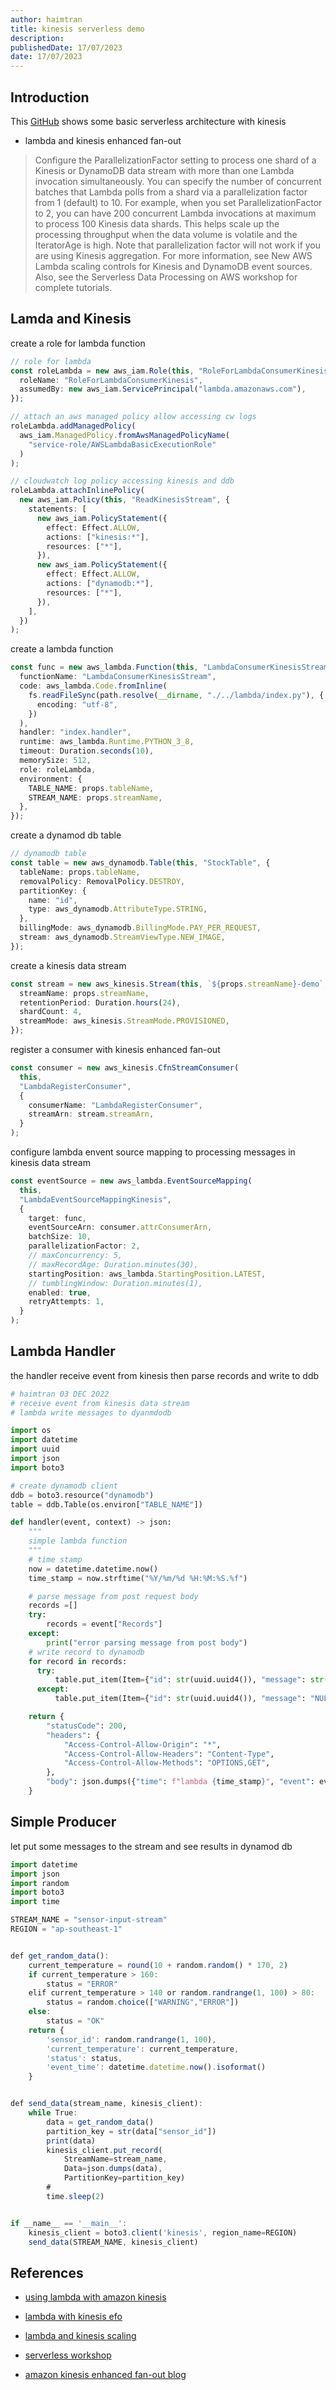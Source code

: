 ```yaml
---
author: haimtran
title: kinesis serverless demo
description:
publishedDate: 17/07/2023
date: 17/07/2023
---
```


## Introduction

This [GitHub]() shows some basic serverless architecture with kinesis

- lambda and kinesis enhanced fan-out

> Configure the ParallelizationFactor setting to process one shard of a Kinesis or DynamoDB data stream with more than one Lambda invocation simultaneously. You can specify the number of concurrent batches that Lambda polls from a shard via a parallelization factor from 1 (default) to 10. For example, when you set ParallelizationFactor to 2, you can have 200 concurrent Lambda invocations at maximum to process 100 Kinesis data shards. This helps scale up the processing throughput when the data volume is volatile and the IteratorAge is high. Note that parallelization factor will not work if you are using Kinesis aggregation. For more information, see New AWS Lambda scaling controls for Kinesis and DynamoDB event sources. Also, see the Serverless Data Processing on AWS workshop for complete tutorials.

## Lamda and Kinesis

create a role for lambda function

```ts
// role for lambda
const roleLambda = new aws_iam.Role(this, "RoleForLambdaConsumerKinesis", {
  roleName: "RoleForLambdaConsumerKinesis",
  assumedBy: new aws_iam.ServicePrincipal("lambda.amazonaws.com"),
});

// attach an aws managed policy allow accessing cw logs
roleLambda.addManagedPolicy(
  aws_iam.ManagedPolicy.fromAwsManagedPolicyName(
    "service-role/AWSLambdaBasicExecutionRole"
  )
);

// cloudwatch log policy accessing kinesis and ddb
roleLambda.attachInlinePolicy(
  new aws_iam.Policy(this, "ReadKinesisStream", {
    statements: [
      new aws_iam.PolicyStatement({
        effect: Effect.ALLOW,
        actions: ["kinesis:*"],
        resources: ["*"],
      }),
      new aws_iam.PolicyStatement({
        effect: Effect.ALLOW,
        actions: ["dynamodb:*"],
        resources: ["*"],
      }),
    ],
  })
);
```

create a lambda function

```ts
const func = new aws_lambda.Function(this, "LambdaConsumerKinesisStream", {
  functionName: "LambdaConsumerKinesisStream",
  code: aws_lambda.Code.fromInline(
    fs.readFileSync(path.resolve(__dirname, "./../lambda/index.py"), {
      encoding: "utf-8",
    })
  ),
  handler: "index.handler",
  runtime: aws_lambda.Runtime.PYTHON_3_8,
  timeout: Duration.seconds(10),
  memorySize: 512,
  role: roleLambda,
  environment: {
    TABLE_NAME: props.tableName,
    STREAM_NAME: props.streamName,
  },
});
```

create a dynamod db table

```ts
// dynamodb table
const table = new aws_dynamodb.Table(this, "StockTable", {
  tableName: props.tableName,
  removalPolicy: RemovalPolicy.DESTROY,
  partitionKey: {
    name: "id",
    type: aws_dynamodb.AttributeType.STRING,
  },
  billingMode: aws_dynamodb.BillingMode.PAY_PER_REQUEST,
  stream: aws_dynamodb.StreamViewType.NEW_IMAGE,
});
```

create a kinesis data stream

```ts
const stream = new aws_kinesis.Stream(this, `${props.streamName}-demo`, {
  streamName: props.streamName,
  retentionPeriod: Duration.hours(24),
  shardCount: 4,
  streamMode: aws_kinesis.StreamMode.PROVISIONED,
});
```

register a consumer with kinesis enhanced fan-out

```ts
const consumer = new aws_kinesis.CfnStreamConsumer(
  this,
  "LambdaRegisterConsumer",
  {
    consumerName: "LambdaRegisterConsumer",
    streamArn: stream.streamArn,
  }
);
```

configure lambda envent source mapping to processing messages in kinesis data stream

```ts
const eventSource = new aws_lambda.EventSourceMapping(
  this,
  "LambdaEventSourceMappingKinesis",
  {
    target: func,
    eventSourceArn: consumer.attrConsumerArn,
    batchSize: 10,
    parallelizationFactor: 2,
    // maxConcurrency: 5,
    // maxRecordAge: Duration.minutes(30),
    startingPosition: aws_lambda.StartingPosition.LATEST,
    // tumblingWindow: Duration.minutes(1),
    enabled: true,
    retryAttempts: 1,
  }
);
```

## Lambda Handler

the handler receive event from kinesis then parse records and write to ddb

```py
# haimtran 03 DEC 2022
# receive event from kinesis data stream
# lambda write messages to dyanmdodb

import os
import datetime
import uuid
import json
import boto3

# create dynamodb client
ddb = boto3.resource("dynamodb")
table = ddb.Table(os.environ["TABLE_NAME"])

def handler(event, context) -> json:
    """
    simple lambda function
    """
    # time stamp
    now = datetime.datetime.now()
    time_stamp = now.strftime("%Y/%m/%d %H:%M:%S.%f")

    # parse message from post request body
    records =[]
    try:
        records = event["Records"]
    except:
        print("error parsing message from post body")
    # write record to dynamodb
    for record in records:
      try:
          table.put_item(Item={"id": str(uuid.uuid4()), "message": str(record)})
      except:
          table.put_item(Item={"id": str(uuid.uuid4()), "message": "NULL"})

    return {
        "statusCode": 200,
        "headers": {
            "Access-Control-Allow-Origin": "*",
            "Access-Control-Allow-Headers": "Content-Type",
            "Access-Control-Allow-Methods": "OPTIONS,GET",
        },
        "body": json.dumps({"time": f"lambda {time_stamp}", "event": event}),
    }
```

## Simple Producer

let put some messages to the stream and see results in dynamod db

```ts
import datetime
import json
import random
import boto3
import time

STREAM_NAME = "sensor-input-stream"
REGION = "ap-southeast-1"


def get_random_data():
    current_temperature = round(10 + random.random() * 170, 2)
    if current_temperature > 160:
        status = "ERROR"
    elif current_temperature > 140 or random.randrange(1, 100) > 80:
        status = random.choice(["WARNING","ERROR"])
    else:
        status = "OK"
    return {
        'sensor_id': random.randrange(1, 100),
        'current_temperature': current_temperature,
        'status': status,
        'event_time': datetime.datetime.now().isoformat()
    }


def send_data(stream_name, kinesis_client):
    while True:
        data = get_random_data()
        partition_key = str(data["sensor_id"])
        print(data)
        kinesis_client.put_record(
            StreamName=stream_name,
            Data=json.dumps(data),
            PartitionKey=partition_key)
        #
        time.sleep(2)


if __name__ == '__main__':
    kinesis_client = boto3.client('kinesis', region_name=REGION)
    send_data(STREAM_NAME, kinesis_client)
```

## References

- [using lambda with amazon kinesis](https://docs.aws.amazon.com/lambda/latest/dg/with-kinesis.html#services-kinesis-configure)

- [lambda with kinesis efo](https://docs.aws.amazon.com/lambda/latest/dg/with-kinesis.html#services-kinesis-configure)

- [lambda and kinesis scaling](https://aws.amazon.com/blogs/compute/new-aws-lambda-scaling-controls-for-kinesis-and-dynamodb-event-sources/)

- [serverless workshop](https://data-processing.serverlessworkshops.io/)

- [amazon kinesis enhanced fan-out blog](https://medium.com/avmconsulting-blog/amazon-kinesis-enhanced-fan-out-4e500411a414)

